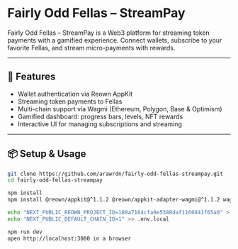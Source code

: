 # Fairly Odd Fellas – StreamPay

Fairly Odd Fellas – StreamPay is a Web3 platform for streaming token payments with a gamified experience. Connect wallets, subscribe to your favorite Fellas, and stream micro-payments with rewards.

---

## 🚀 Features
- Wallet authentication via Reown AppKit
- Streaming token payments to Fellas
- Multi-chain support via Wagmi (Ethereum, Polygon, Base & Optimism)
- Gamified dashboard: progress bars, levels, NFT rewards
- Interactive UI for managing subscriptions and streaming

---

## 📦 Setup & Usage

```bash
git clone https://github.com/arawrdn/fairly-odd-fellas-streampay.git
cd fairly-odd-fellas-streampay

npm install
npm install @reown/appkit@^1.1.2 @reown/appkit-adapter-wagmi@^1.1.2 wagmi viem

echo "NEXT_PUBLIC_REOWN_PROJECT_ID=180a7164cfa9e5388daf1160841f65a0" > .env.local
echo "NEXT_PUBLIC_DEFAULT_CHAIN_ID=1" >> .env.local

npm run dev
open http://localhost:3000 in a browser
